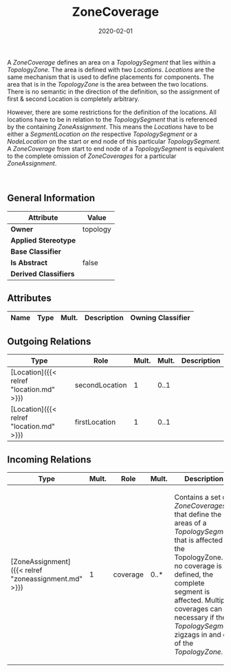 ﻿---
title: ZoneCoverage
toc: false
type: specs
date: "2020-02-01"
draft: false
specification: VEC
version: 1.2.0
documentType: "Recommendation"
elementType: Class
classes:
  - ZoneCoverage
menu_name: vec-1.2.0
---
<p> A <i>ZoneCoverage </i>defines an area on a <i>TopologySegment</i> that lies within a <i>TopologyZone.</i> The area is defined with two <i>Locations</i>. <i>Locations </i>are the same mechanism that is used to define placements for components. The area that is in the <i>TopologyZone </i>is the area between the two locations. There is no semantic in the direction of the definition, so the assignment of first &amp;&#160;second Location is completely arbitrary.       </p>      <p> However, there are some restrictions for the definition of the locations. All locations have to be in relation to the&#160;<i>TopologySegment </i>that is referenced by the containing <i>ZoneAssignment</i>. This means the <i>Locations</i> have to be either a <i>SegmentLocation on the </i>respective<i> </i><i>TopologySegment</i> or a <i>NodeLocation</i> on the start or end node of this particular <i>T</i><i>opologySegment.</i> A <i>ZoneCoverage</i> from start to end node of a <i>TopologySegment</i> is equivalent to the complete omission of <i>ZoneCoverages</i> for a particular <i>ZoneAssignment</i>.      </p>      <p> &#160;      </p>

## General Information

| Attribute               | Value |
|-------------------------|-------|
| **Owner**               | topology |
| **Applied Stereotype**  |   |
| **Base Classifier**     |   |
| **Is Abstract**         | false |
| **Derived Classifiers** |   |

## Attributes
|  Name  |  Type  |  Mult.  |  Description  |  Owning Classifier  |
|--------|--------|---------|---------------|--------------|

## Outgoing Relations
|    Type  |   Role   |   Mult.   |   Mult.   |   Description   |
|----------|----------|-----------|-----------|-----------------|
| [Location]({{< relref "location.md" >}}) | secondLocation | 1 | 0..1 |  |
| [Location]({{< relref "location.md" >}}) | firstLocation | 1 | 0..1 |  |
##  Incoming Relations
|    Type  |   Mult.  |   Role    |   Mult.   |   Description  |
|----------|----------|-----------|-----------|----------------|
| [ZoneAssignment]({{< relref "zoneassignment.md" >}}) | 1 | coverage | 0..* | <p> Contains a set of <i>ZoneCoverages</i> that define the areas of a <i>TopologySegment</i> that is affected by the TopologyZone.&#160;If no coverage is defined, the complete segment is affected. Multiple coverages can be necessary if the <i>TopologySegment</i> zigzags in and out of the <i>TopologyZone.</i>      </p> |
